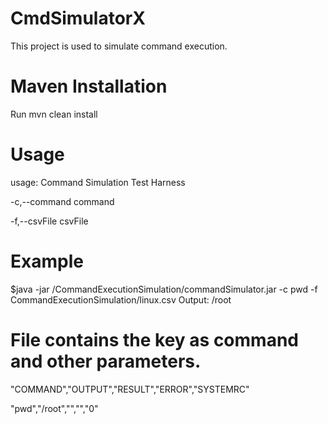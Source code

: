 # CmdSimulatorX
This project is used to simulate command execution.

# Maven Installation
Run mvn clean install

# Usage
usage: Command Simulation Test Harness

-c,--command <arg>   command

-f,--csvFile <arg>   csvFile

# Example
$java -jar /CommandExecutionSimulation/commandSimulator.jar -c pwd -f  CommandExecutionSimulation/linux.csv
Output: 
/root

# File contains the key as command and other parameters.
"COMMAND","OUTPUT","RESULT","ERROR","SYSTEMRC"

"pwd","/root","","","0"
